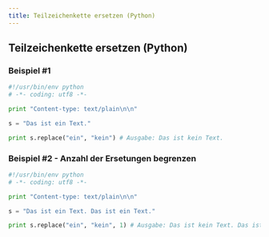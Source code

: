 ```yaml
---
title: Teilzeichenkette ersetzen (Python)
---
```


## Teilzeichenkette ersetzen (Python)

### Beispiel #1

```python
#!/usr/bin/env python
# -*- coding: utf8 -*-

print "Content-type: text/plain\n\n"

s = "Das ist ein Text."

print s.replace("ein", "kein") # Ausgabe: Das ist kein Text.
```

### Beispiel #2 - Anzahl der Ersetungen begrenzen

```python
#!/usr/bin/env python
# -*- coding: utf8 -*-

print "Content-type: text/plain\n\n"

s = "Das ist ein Text. Das ist ein Text."

print s.replace("ein", "kein", 1) # Ausgabe: Das ist kein Text. Das ist ein Text.
```
